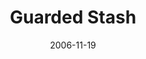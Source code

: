 ---
layout: message
category: message
series: "The Joneses"
title: "Guarded Stash"
date: 2006-11-19
message_id: 42
---